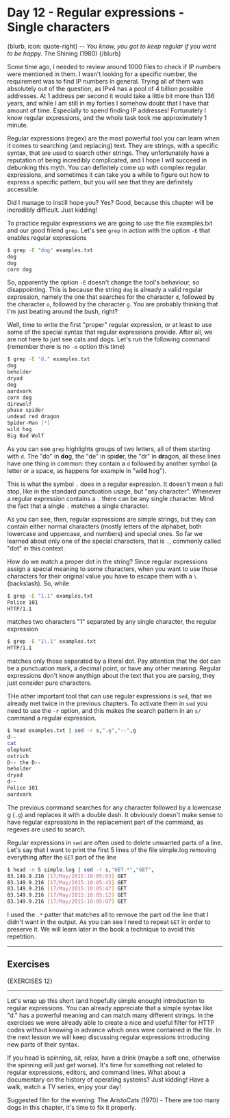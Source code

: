 # Day 12 - Regular expressions - Single characters

{blurb, icon: quote-right}
-- _You know, you got to keep regular if you want to be happy._
The Shining (1980)
{/blurb}

Some time ago, I needed to review around 1000 files to check if IP numbers were mentioned in them. I wasn't looking for a specific number, the requirement was to find IP numbers in general. Trying all of them was absolutely out of the question, as IPv4 has a pool of 4 billion possible addresses. At 1 address per second it would take a little bit more than 136 years, and while I am still in my forties I somehow doubt that I have that amount of time. Especially to spend finding IP addresses! Fortunately I know regular expressions, and the whole task took me approximately 1 minute.

Regular expressions (regex) are the most powerful tool you can learn when it comes to searching (and replacing) text. They are strings, with a specific syntax, that are used to search other strings. They unfortunately have a reputation of being incredibly complicated, and I hope I will succeed in debunking this myth. You can definitely come up with complex regular expressions, and sometimes it can take you a while to figure out how to express a specific pattern, but you will see that they are definitely accessible.

Did I manage to instill hope you? Yes? Good, because this chapter will be incredibly difficult. Just kidding!

To practice regular expressions we are going to use the file examples.txt and our good friend `grep`. Let's see `grep` in action with the option `-E` that enables regular expressions 

``` sh
$ grep -E "dog" examples.txt
dog
dog
corn dog
```

So, apparently the option `-E` doesn't change the tool's behaviour, so disappointing. This is because the string `dog` is already a valid regular expression, namely the one that searches for the character `d`, followed by the character `o`, followed by the character `g`. You are probably thinking that I'm just beating around the bush, right?

Well, time to write the first "proper" regular expression, or at least to use some of the special syntax that regular expressions provide. After all, we are not here to just see cats and dogs. Let's run the following command (remember there is no `-o` option this time)

``` sh
$ grep -E "d." examples.txt
dog
beholder
dryad
dog
aardvark
corn dog
direwolf
phase spider
undead red dragon
Spider-Man [*]
wild hog
Big Bad Wolf
```

As you can see `grep` highlights groups of two letters, all of them starting with `d`. The "do" in **do**g, the "de" in spi**de**r, the "dr" in **dr**agon, all these lines have one thing in common: they contain a `d` followed by another symbol (a letter or a space, as happens for example in "wil**d** hog").

This is what the symbol `.` does in a regular expression. It doesn't mean a full stop, like in the standard punctuation usage, but "any character". Whenever a regular expression contains a `.` there can be any single character. Mind the fact that a single `.` matches a single character.

As you can see, then, regular expressions are simple strings, but they can contain either normal characters (mostly letters of the alphabet, both lowercase and uppercase, and numbers) and special ones. So far we learned about only one of the special characters, that is `.`, commonly called "dot" in this context.

How do we match a proper dot in the string? Since regular expressions assign a special meaning to some characters, when you want to use those characters for their original value you have to escape them with a `\` (backslash). So, while

``` sh
$ grep -E "1.1" examples.txt 
Police 101
HTTP/1.1
```

matches two characters "1" separated by any single character, the regular expression

``` sh
$ grep -E "1\.1" examples.txt 
HTTP/1.1
```

matches only those separated by a literal dot. Pay attention that the dot can be a punctuation mark, a decimal point, or have any other meaning. Regular expressions don't know anythign about the text that you are parsing, they just consider pure characters.

THe other important tool that can use regular expressions is `sed`, that we already met twice in the previous chapters. To activate them in `sed` you need to use the `-r` option, and this makes the search pattern in an `s/` command a regular expression.

``` sh
$ head examples.txt | sed -r s,".g","--",g
d--
cat
elephant
ostrich
D-- the D--
beholder
dryad
d--
Police 101
aardvark
```

The previous command searches for any character followed by a lowercase g (`.g`) and replaces it with a double dash. It obviously doesn't make sense to have regular expressions in the replacement part of the command, as regexes are used to search.

Regular expressions in `sed` are often used to delete unwanted parts of a line. Let's say that I want to print the first 5 lines of the file simple.log removing everything after the `GET` part of the line

``` sh
$ head -n 5 simple.log | sed -r s,"GET.*","GET",
83.149.9.216 [17/May/2015:10:05:03] GET
83.149.9.216 [17/May/2015:10:05:43] GET
83.149.9.216 [17/May/2015:10:05:47] GET
83.149.9.216 [17/May/2015:10:05:12] GET
83.149.9.216 [17/May/2015:10:05:07] GET
```

I used the `.*` patter that matches all to remove the part od the line that I didn't want in the output. As you can see I need to repeat `GET` in order to preserve it. We will learn later in the book a technique to avoid this repetition.

* * *

## Exercises

{EXERCISES 12}

* * *

Let's wrap up this short (and hopefully simple enough) introduction to regular expressions. You can already appreciate that a simple syntax like "d." has a powerful meaning and can match many different strings. In the exercises we were already able to create a nice and useful filter for HTTP codes without knowing in advance which ones were contained in the file. In the next lesson we will keep discussing regular expressions introducing new parts of their syntax.

If you head is spinning, sit, relax, have a drink (maybe a soft one, otherwise the spinning will just get worse). It's time for something not related to regular expressions, editors, and command lines. What about a documentary on the history of operating systems? Just kidding! Have a walk, watch a TV series, enjoy your day!

Suggested film for the evening: The AristoCats (1970) - There are too many dogs in this chapter, it's time to fix it properly.